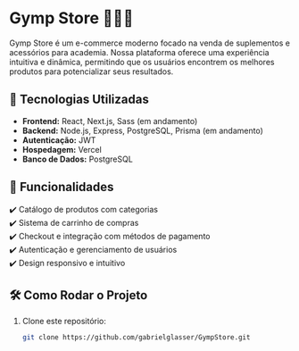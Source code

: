 # Gymp Store 🏋️‍♂️💪

Gymp Store é um e-commerce moderno focado na venda de suplementos e acessórios para academia. Nossa plataforma oferece uma experiência intuitiva e dinâmica, permitindo que os usuários encontrem os melhores produtos para potencializar seus resultados.

## 🚀 Tecnologias Utilizadas

- **Frontend:** React, Next.js, Sass (em andamento)
- **Backend:** Node.js, Express, PostgreSQL, Prisma (em andamento)
- **Autenticação:** JWT  
- **Hospedagem:** Vercel 
- **Banco de Dados:** PostgreSQL  

## 📌 Funcionalidades

✔️ Catálogo de produtos com categorias  
✔️ Sistema de carrinho de compras  
✔️ Checkout e integração com métodos de pagamento  
✔️ Autenticação e gerenciamento de usuários  
✔️ Design responsivo e intuitivo  

## 🛠️ Como Rodar o Projeto

1. Clone este repositório:
   ```sh
   git clone https://github.com/gabrielglasser/GympStore.git
